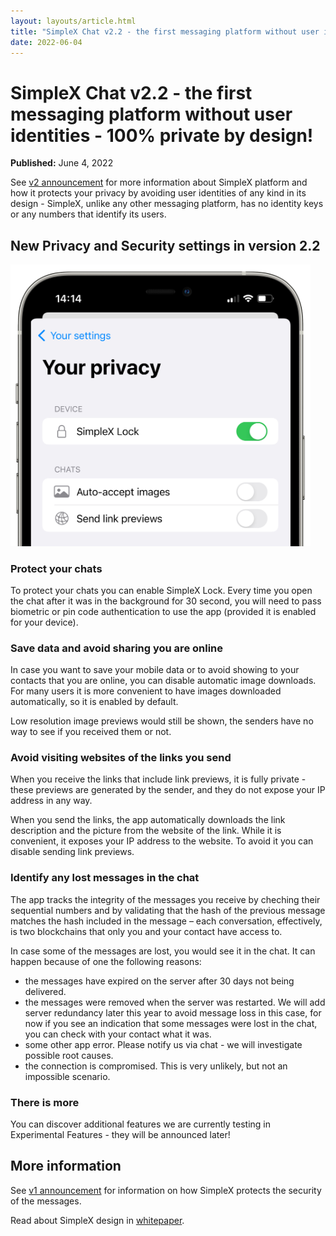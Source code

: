 ```yaml
---
layout: layouts/article.html
title: "SimpleX Chat v2.2 - the first messaging platform without user identities - 100% private by design!"
date: 2022-06-04
---
```


# SimpleX Chat v2.2 - the first messaging platform without user identities - 100% private by design!

**Published:** June 4, 2022

See [v2 announcement](./20220511-simplex-chat-v2-images-files.md) for more information about SimpleX platform and how it protects your privacy by avoiding user identities of any kind in its design - SimpleX, unlike any other messaging platform, has no identity keys or any numbers that identify its users.

## New Privacy and Security settings in version 2.2

<img src="./images/20220604-privacy-settings.png" width="480">

### Protect your chats

To protect your chats you can enable SimpleX Lock. Every time you open the chat after it was in the background for 30 second, you will need to pass biometric or pin code authentication to use the app (provided it is enabled for your device).

### Save data and avoid sharing you are online

In case you want to save your mobile data or to avoid showing to your contacts that you are online, you can disable automatic image downloads. For many users it is more convenient to have images downloaded automatically, so it is enabled by default.

Low resolution image previews would still be shown, the senders have no way to see if you received them or not.

### Avoid visiting websites of the links you send

When you receive the links that include link previews, it is fully private - these previews are generated by the sender, and they do not expose your IP address in any way.

When you send the links, the app automatically downloads the link description and the picture from the website of the link. While it is convenient, it exposes your IP address to the website. To avoid it you can disable sending link previews.

### Identify any lost messages in the chat

The app tracks the integrity of the messages you receive by cheching their sequential numbers and by validating that the hash of the previous message matches the hash included in the message – each conversation, effectively, is two blockchains that only you and your contact have access to.

In case some of the messages are lost, you would see it in the chat. It can happen because of one the following reasons:

- the messages have expired on the server after 30 days not being delivered.
- the messages were removed when the server was restarted. We will add server redundancy later this year to avoid message loss in this case, for now if you see an indication that some messages were lost in the chat, you can check with your contact what it was.
- some other app error. Please notify us via chat - we will investigate possible root causes.
- the connection is compromised. This is very unlikely, but not an impossible scenario.

### There is more

You can discover additional features we are currently testing in Experimental Features - they will be announced later!

## More information

See [v1 announcement](./20220112-simplex-chat-v1-released.md) for information on how SimpleX protects the security of the messages.

Read about SimpleX design in [whitepaper](https://github.com/simplex-chat/simplexmq/blob/master/protocol/overview-tjr.md).
